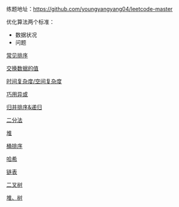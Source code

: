 
练题地址：https://github.com/youngyangyang04/leetcode-master

优化算法两个标准：

- 数据状况
- 问题

[常见排序](常见排序.md)

[交换数据的值](交换数据的值.md)

[时间复杂度/空间复杂度](时间复杂度%20空间复杂度.md)

[巧用异或](巧用异或.md)

[归并排序&递归](归并排序&递归.md)

[二分法](二分法.md)

[堆](堆.md)

[桶排序](桶排序.md)

[哈希](哈希.md)

[链表](链表.md)

[二叉树](二叉树.md)

[堆、树](堆、树.md)